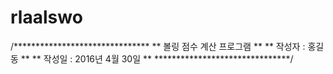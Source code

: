 # rlaalswo
/*******************************
** 볼링 점수 계산 프로그램   **
**  작성자 : 홍길동         **
**  작성일 : 2016년 4월 30일 **
*******************************/

